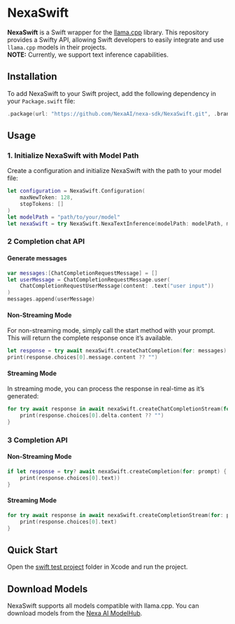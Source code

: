 # NexaSwift

**NexaSwift** is a Swift wrapper for the [llama.cpp](https://github.com/ggerganov/llama.cpp.git) library. This repository provides a Swifty API, allowing Swift developers to easily integrate and use `llama.cpp` models in their projects.  
**NOTE:** Currently, we support text inference capabilities.

## Installation

To add NexaSwift to your Swift project, add the following dependency in your `Package.swift` file:

```swift
.package(url: "https://github.com/NexaAI/nexa-sdk/NexaSwift.git", .branch("main"))
```

## Usage

### 1. Initialize NexaSwift with Model Path

Create a configuration and initialize NexaSwift with the path to your model file:

```swift
let configuration = NexaSwift.Configuration(
    maxNewToken: 128,
    stopTokens: []
)
let modelPath = "path/to/your/model"
let nexaSwift = try NexaSwift.NexaTextInference(modelPath: modelPath, modelConfiguration: configuration)
```

### 2 Completion chat API

#### Generate messages

```swift
var messages:[ChatCompletionRequestMessage] = []
let userMessage = ChatCompletionRequestMessage.user(
    ChatCompletionRequestUserMessage(content: .text("user input"))
)
messages.append(userMessage)
```

#### Non-Streaming Mode

For non-streaming mode, simply call the start method with your prompt. This will return the complete response once it’s available.

```swift
let response = try await nexaSwift.createChatCompletion(for: messages)
print(response.choices[0].message.content ?? "")
```

#### Streaming Mode

In streaming mode, you can process the response in real-time as it’s generated:

```swift
for try await response in await nexaSwift.createChatCompletionStream(for: messages) {
    print(response.choices[0].delta.content ?? "")
}
```

### 3 Completion API

#### Non-Streaming Mode

```swift
if let response = try? await nexaSwift.createCompletion(for: prompt) {
    print(response.choices[0].text))
}
```

#### Streaming Mode

```swift
for try await response in await nexaSwift.createCompletionStream(for: prompt) {
    print(response.choices[0].text)
}
```

## Quick Start

Open the [swift test project](../examples/swift-test/) folder in Xcode and run the project.

## Download Models

NexaSwift supports all models compatible with llama.cpp. You can download models from the [Nexa AI ModelHub](https://nexa.ai/models).
